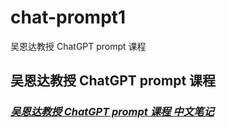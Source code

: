 # chat-prompt1
吴恩达教授 ChatGPT prompt 课程

## 吴恩达教授 ChatGPT prompt 课程
### *[吴恩达教授 ChatGPT prompt 课程 中文笔记](https://github.com/luoluodeshu/chat-prompt1/blob/main/new.ipynb)*
